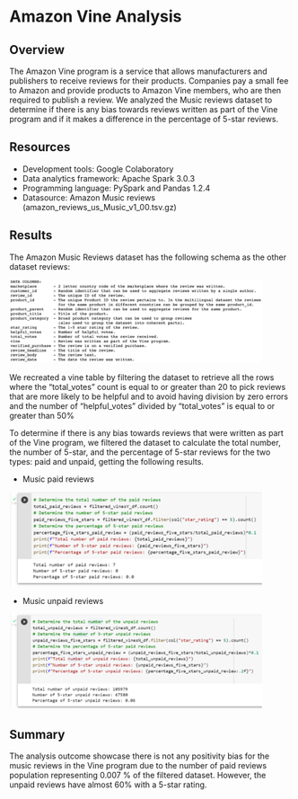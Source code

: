 # Amazon Vine Analysis

## Overview
The Amazon Vine program is a service that allows manufacturers and publishers to receive reviews for their products. Companies pay a small fee to Amazon and provide products to Amazon Vine members, who are then required to publish a review. We analyzed the Music reviews dataset to determine if there is any bias towards reviews written as part of the Vine program and if it makes a difference in the percentage of 5-star reviews.

## Resources
  - Development tools: Google Colaboratory
  - Data analytics framework: Apache Spark 3.0.3
  - Programming language: PySpark and Pandas 1.2.4
  - Datasource: Amazon Music reviews (amazon_reviews_us_Music_v1_00.tsv.gz)

## Results
The Amazon Music Reviews dataset has the following schema as the other dataset reviews:

<img src="Resources/schema.PNG" width="450" />

We recreated a vine table by filtering the dataset to retrieve all the rows where the “total_votes” count is equal to or greater than 20 to pick reviews that are more likely to be helpful and to avoid having division by zero errors and the number of “helpful_votes” divided by “total_votes” is equal to or greater than 50%

To determine if there is any bias towards reviews that were written as part of the Vine program, we filtered the dataset to calculate the total number, the number of 5-star, and the percentage of 5-star reviews for the two types: paid and unpaid, getting the following results.

- Music paid reviews
<img src="Resources/paid_review.PNG" width="450" />

- Music unpaid reviews
<img src="Resources/unpaid_review.PNG" width="450" />

## Summary
The analysis outcome showcase there is not any positivity bias for the music reviews in the Vine program due to the number of paid reviews population representing 0.007 % of the filtered dataset. However, the unpaid reviews have almost 60% with a 5-star rating.

